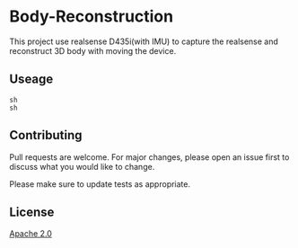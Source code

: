 # Body-Reconstruction

 This project use realsense D435i(with IMU) to capture the realsense and reconstruct 3D body with moving the device.
 

## Useage

```
sh 
sh 
```

## Contributing
Pull requests are welcome. For major changes, please open an issue first
to discuss what you would like to change.

Please make sure to update tests as appropriate.


## License
[Apache 2.0](https://github.com/JohnLee16/Body-Reconstruction/blob/main/LICENSE)